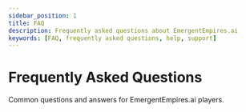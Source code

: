 ```yaml
---
sidebar_position: 1
title: FAQ
description: Frequently asked questions about EmergentEmpires.ai
keywords: [FAQ, frequently asked questions, help, support]
---
```


# Frequently Asked Questions

Common questions and answers for EmergentEmpires.ai players.